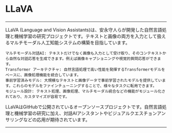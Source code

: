 ###
# LLaVA
###

---

LLaVA (Language and Vision Assistants)は、安永守人らが開発した自然言語処理と機械学習の研究プロジェクトです。テキストと画像の両方を入力として扱えるマルチモーダル人工知能システムの構築を目指しています。

```
マルチモーダル対話AI: テキストだけでなく画像も入力として受け取り、そのコンテキストから自然な対話応答を生成できます。例えば画像キャプショニングや視覚的質問応答ができます。
Transformer アーキテクチャ: 自然言語処理で高い性能を発揮するTransformerモデルをベースに、画像処理機能を統合しています。
事前学習済みモデル: 大規模なテキストと画像データで事前学習されたモデルを提供しています。これらのモデルをファインチューニングすることで、様々なタスクに転用できます。
モジュール設計: テキスト処理、画像処理、マルチモーダル統合などの機能がモジュール化されており、カスタマイズが容易です。
```

LLaVAはGitHubで公開されているオープンソースプロジェクトです。自然言語処理と機械学習の研究に加え、対話AIアシスタントやビジュアルクエスチョンアンサリングなどの応用が期待されています。

---

